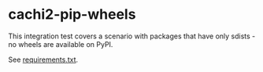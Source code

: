 # cachi2-pip-wheels

This integration test covers a scenario with packages
that have only sdists - no wheels are available on PyPI.

See [requirements.txt](https://github.com/cachito-testing/cachi2-pip-wheels/blob/no-wheels/requirements.txt).
